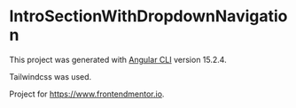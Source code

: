 # IntroSectionWithDropdownNavigation

This project was generated with [Angular CLI](https://github.com/angular/angular-cli) version 15.2.4.

Tailwindcss was used.

Project for https://www.frontendmentor.io.
